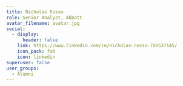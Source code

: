 ```yaml
---
title: Nicholas Rosso
role: Senior Analyst, Abbott
avatar_filename: avatar.jpg
social:
  - display:
      header: false
    link: https://www.linkedin.com/in/nicholas-rosso-7ab537145/
    icon_pack: fab
    icon: linkedin
superuser: false
user_groups:
  - Alumni
---
```

